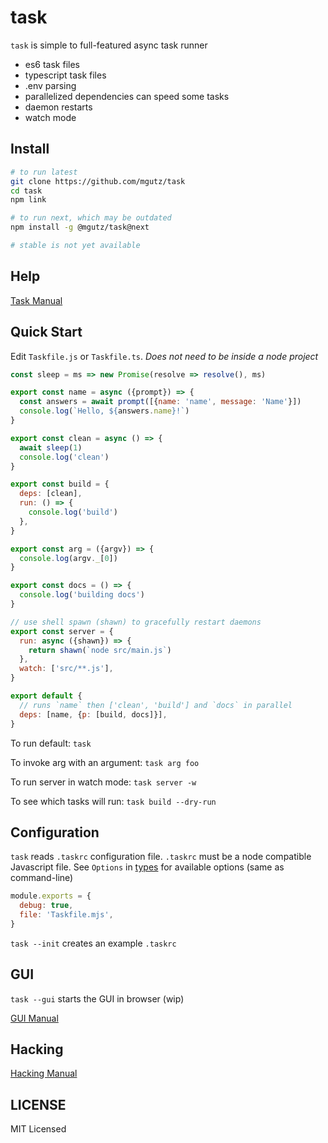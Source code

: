 # task

`task` is simple to full-featured async task runner

* es6 task files
* typescript task files
* .env parsing
* parallelized dependencies can speed some tasks
* daemon restarts
* watch mode

## Install

```sh
# to run latest
git clone https://github.com/mgutz/task
cd task
npm link

# to run next, which may be outdated
npm install -g @mgutz/task@next

# stable is not yet available
```

## Help

[Task Manual](docs/tasks.md)

## Quick Start

Edit `Taskfile.js` or `Taskfile.ts`. _Does not need to be inside a node project_

```js
const sleep = ms => new Promise(resolve => resolve(), ms)

export const name = async ({prompt}) => {
  const answers = await prompt([{name: 'name', message: 'Name'}])
  console.log(`Hello, ${answers.name}!`)
}

export const clean = async () => {
  await sleep(1)
  console.log('clean')
}

export const build = {
  deps: [clean],
  run: () => {
    console.log('build')
  },
}

export const arg = ({argv}) => {
  console.log(argv._[0])
}

export const docs = () => {
  console.log('building docs')
}

// use shell spawn (shawn) to gracefully restart daemons
export const server = {
  run: async ({shawn}) => {
    return shawn(`node src/main.js`)
  },
  watch: ['src/**.js'],
}

export default {
  // runs `name` then ['clean', 'build'] and `docs` in parallel
  deps: [name, {p: [build, docs]}],
}
```

To run default: `task`

To invoke arg with an argument: `task arg foo`

To run server in watch mode: `task server -w`

To see which tasks will run: `task build --dry-run`

## Configuration

`task` reads `.taskrc` configuration file. `.taskrc` must be a node compatible
Javascript file. See `Options` in [types](src/@types/glboals.d.ts) for available
options (same as command-line)

```js
module.exports = {
  debug: true,
  file: 'Taskfile.mjs',
}
```

`task --init` creates an example `.taskrc`

## GUI

`task --gui` starts the GUI in browser (wip)

[GUI Manual](docs/gui.md)

## Hacking

[Hacking Manual](docs/hacking.md)

## LICENSE

MIT Licensed
